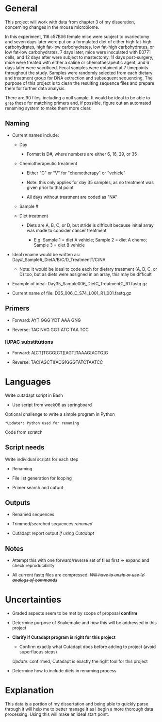 # General

This project will work with data from chapter 3 of my disseration, concerning changes in the mouse microbiome.

In this experiment, 116 c57Bl/6 female mice were subject to ovariectomy and seven days later were put on a formulated diet of either high fat-high carbohydrates, high fat-low carbohydrates, low fat-high carbohydrates, or low fat-low carbohydrates.  7 days later, mice were inoculated with E0771 cells, and 12 days after were subject to mastectomy.  11 days post-surgery, mice were treated with either a saline or chemotherapeutic agent, and 6 days later were sacrificed.  Fecal samples were obtained at 7 timepoints throughout the study.  Samples were randomly selected from each dietary and treatment group for DNA extraction and subsequent sequencing.  The purpose of this project is to clean the resulting sequence files and prepare them for further data analysis.

There are 90 files, including a null sample.  It would be ideal to be able to ` grep ` these for matching primers and, if possible, figure out an automated renaming system to make them more clear.

## Naming

- Current names include:

    - Day 

        - Format  is D#, where numbers are either 6, 16, 29, or 35

    - Chemotherapeutic treatment

        - Either "C" or "V" for "chemotherapy" or "vehicle"

        - Note: this only applies for day 35 samples, as no treatment was given prior to that point

        - All days without treatment are coded as "NA"

    - Sample #

    - Diet treatment
    
        - Diets are A, B, C, or D, but stride is difficult because initial array was made to consider cancer treatment

            - E.g. Sample 1 = diet A vehicle; Sample 2 = diet A chemo; Sample 3 = diet B vehicle

- Ideal rename would be written as: Day#_Sample#_DietA/B/C/D_TreatmentT/C/NA

    - Note: It would be ideal to code each for dietary treatment (A, B, C, or D) too, but as diets were assigned in an array, this may be difficult

- Example of ideal: Day35_Sample006_DietC_TreatmentC_R1.fastq.gz

- Current name of file: D35_006_C_S74_L001_R1_001.fastq.gz

## Primers

- Forward: AYT GGG YDT AAA GNG

- Reverse: TAC NVG GGT ATC TAA TCC

### IUPAC substitutions

- Forward: A[CT]TGGG[CT][AGT]TAAAG[ACTG]G

- Reverse: TAC[AGCT][ACG]GGGTATCTAATCC

# Languages
 
Write cutadapt script in Bash
- Use script from week06 as springboard

Optional challenge to write a simple program in Python

    *Update*: Python used for renaming

Code from scratch

## Script needs

Write individual scripts for each step

- Renaming

- File list generation for looping

- Primer search and output

## Outputs

- Renamed sequences

- Trimmed/searched sequences *renamed*

- Cutadapt report output *if using Cutadapt*

## Notes

- Attempt this with one forward/reverse set of files first -> expand and check reproducibility

- All current fastq files are compressed. 
~~*Will have to unzip or use 'z' analogs of commands*~~

# Uncertainties

- Graded aspects seem to be met by scope of proposal **confirm**

- Determine purpose of Snakemake and how this will be addressed in this project

- **Clarify if Cutadapt program is right for this project**

    - Confirm exactly what Cutadapt does before adding to project (avoid superfluous steps)
    
    *Update*: confirmed, Cutadapt is exactly the right tool for this project

- Determine how to include diets in renaming process

# Explanation

This data is a portion of my dissertation and being able to quickly parse through it will help me to better manage it as I begin a more thorough data processing.  Using this will make an ideal start point.